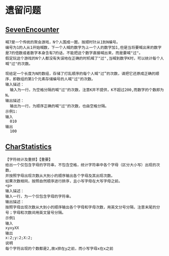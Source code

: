 # 遗留问题
## [SevenEncounter](https://github.com/Bllose/PracticeJava/blob/main/java/rearrangement/SevenEncounter.java)
```
喊7是一个传统的聚会游戏，N个人围成一圈，按顺时针从1到N编号。
编号为1的人从1开始喊数，下一个人喊的数字为上一个人的数字加1,但是当将要喊出来的数字是7的倍数或者数字本身含有7的话，不能把这个数字直接喊出来，而是要喊"过"。
假定玩这个游戏的N个人都没有失误地在正确的时机喊了"过",当喊到数字K时，可以统计每个人喊"过"的次数。

现给定一个长度为N的数组，存储了打乱顺序的每个人喊"过”的次数，请把它还原成正确的顺序，即数组的第1个元素存储编号的人喊"过"的次数。
输入描述：
  输入为一行，为空格分隔的喊"过"的次数，注意K并不提供，K不超过200,而数字的个数即为N。
输出描述：
  输出为一行，为顺序正确的喊"过"的次数，也由空格分隔。
示例1:
输入
  010
输出
  100
```

## [CharStatistics](https://github.com/Bllose/PracticeJava/blob/main/java/rearrangement/CharStatistics.java)
```
【字符统计及重排】【重要】
给出一个仅包含字母的字符串，不包含空格，统计字符串中各个字母（区分大小写）出现的次数，
并按照字母出现次数从大到小的顺序输出各个字母及其出现次数。
如果次数相同，按照自然顺序进行排序，且小写字母在大写字母之前。
<p>
输入描述：
输入一行，为一个仅包含字母的字符串。
输出描述：
按照字母出现次数从大到小的顺序输出各个字母和字母次数，用英文分号分隔，注意末尾的分号；字母和次数间用英文冒号分隔。
示例1
输入
xyxyXX
输出
x:2;y:2;X:2;
说明
每个字符出现的个数都是2,故x排在y之前，而小写字母x在x之前
```
